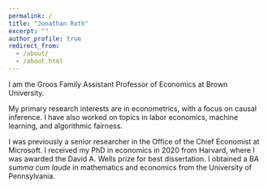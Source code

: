```yaml
---
permalink: /
title: "Jonathan Roth"
excerpt: ""
author_profile: true
redirect_from: 
  - /about/
  - /about.html
---
```


I am the Groos Family Assistant Professor of Economics at Brown University.

My primary research interests are in econometrics, with a focus on causal inference. I have also worked on topics in labor economics, machine learning, and algorithmic fairness.

I was previously a senior researcher in the Office of the Chief Economist at Microsoft. I received my PhD in economics in 2020 from Harvard, where I was awarded the David A. Wells prize for best dissertation. I obtained a BA *summa cum laude* in mathematics and economics from the University of Pennsylvania. 
